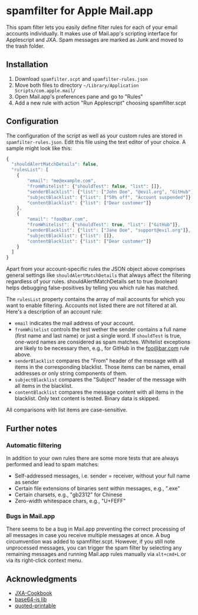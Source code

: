 # spamfilter for Apple Mail.app
This spam filter lets you easily define filter rules for each of your email accounts individually. It makes use of Mail.app's scripting interface for Applescript and JXA.
Spam messages are marked as Junk and moved to the trash folder.

## Installation
1. Download `spamfilter.scpt` and `spamfilter-rules.json`
2. Move both files to directory `~/Library/Application Scripts/com.apple.mail/`
3. Open Mail.app's preferences pane and go to "Rules"
4. Add a new rule with action "Run Applescript" choosing spamfilter.scpt

## Configuration
The configuration of the script as well as your custom rules are stored in `spamfilter-rules.json`. Edit this file using the text editor of your choice. A sample might look like this:

```javascript
{
  "shouldAlertMatchDetails": false,
  "rulesList": [
	{
	    "email": "me@example.com",
		"fromWhitelist": {"shouldTest": false, "list": []},
		"senderBlacklist": {"list": ["John Doe", "@evil.org", "GitHub"]},
		"subjectBlacklist": {"list": ["50% off", "Account suspended"]},
		"contentBlacklist": {"list": ["Dear customer"]}
	},
	{
		"email": "foo@bar.com",
		"fromWhitelist": {"shouldTest": true, "list": ["GitHub"]},
		"senderBlacklist": {"list": ["Jane Doe", "support@evil.org"]},
		"subjectBlacklist": {"list": []},
		"contentBlacklist": {"list": ["Dear customer"]}
	}
  ]
}
```

Apart from your account-specific rules the JSON object above comprises general settings like `shouldAlertMatchDetails` that always affect the filtering regardless of your rules. shouldAlertMatchDetails set to true (boolean) helps debugging false-positives by telling you which rule has matched.

The `rulesList` property contains the array of mail accounts for which you want to enable filtering. Accounts not listed there are not filtered at all. Here's a description of an account rule:
* `email` indicates the mail address of your account.
* `fromWhitelist` controls the test wether the sender contains a full name (first name and last name) or just a single word. If `shouldTest` is true, one-word names are considered as spam matches. Whitelist exceptions are likely to be necessary then, e.g., for GitHub in the foo@bar.com rule above.
* `senderBlacklist` compares the "From" header of the message with all items in the corresponding blacklist. Those items can be names,  email addresses or only string components of them.
* `subjectBlacklist` compares the "Subject" header of the message with all items in the blacklist.
* `contentBlacklist` compares the message content with all items in the blacklist. Only text content is tested. Binary data is skipped.

All comparisons with list items are case-sensitive.

## Further notes
### Automatic filtering
In addition to your own rules there are some more tests that are always performed and lead to spam matches:
* Self-addressed messages, i.e. sender = receiver, without your full name as sender
* Certain file extensions of binaries sent within messages, e.g., ".exe"
* Certain charsets, e.g., "gb2312" for Chinese
* Zero-width whitespace chars, e.g., "U+FEFF"

### Bugs in Mail.app
There seems to be a bug in Mail.app preventing the correct processing of all messages in case you receive multiple messages at once. A bug circumvention was added to spamfilter.scpt. However, if you still note unprocessed messages, you can trigger the spam filter by selecting any remaining messages and running Mail.app rules manually via `alt+cmd+L` or via its right-click context menu.

## Acknowledgments
* [JXA-Cookbook](https://github.com/JXA-Cookbook/JXA-Cookbook/wiki)
* [base64-js lib](https://github.com/beatgammit/base64-js)
* [quoted-printable](https://github.com/ronomon/quoted-printable/blob/master/index.js)
